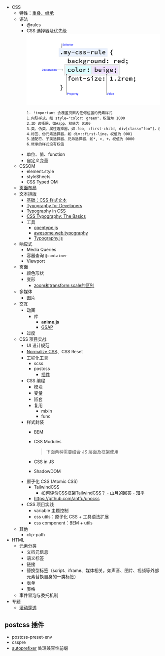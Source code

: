 - CSS
  - 特性：[重叠、继承](https://developer.mozilla.org/zh-CN/docs/Learn/CSS/Building_blocks/Cascade_and_inheritance#%E7%90%86%E8%A7%A3%E7%BB%A7%E6%89%BF)
  - 语法
    - @rules
    - CSS 选择器及优先级
      ![图 2](./images/1649916559745.png)  
      ```txt
      1. !important 会覆盖页面内任何位置的元素样式
      1.内联样式，如 style="color: green"，权值为 1000
      2.ID 选择器，如#app，权值为 0100
      3.类、伪类、属性选择器，如.foo, :first-child, div[class="foo"]，权值为 0010
      4.标签、伪元素选择器，如 div::first-line，权值为 0001
      5.通配符、子类选择器、兄弟选择器，如*, >, +，权值为 0000
      6.继承的样式没有权值
      ```
    - 单位、值、function
    - 自定义变量
  - CSSOM
    - element.style
    - styleSheets
    - CSS Typed OM
  - [页面布局](./CSS页面布局.md)
  - 文本排版
    - [基础：CSS 样式文本](https://developer.mozilla.org/en-US/docs/Learn/CSS/Styling_text)
    - [Typography for Developers](https://css-tricks.com/typography-for-developers/)
    - [Typography in CSS](https://cssreference.io/typography/)
    - [CSS Typography: The Basics](https://www.webfx.com/blog/web-design/css-typography-01/)
    - 工具
      - [opentype.js](https://github.com/opentypejs/opentype.js)
      - [awesome web typography](https://github.com/deanhume/typography)
      - [Typography.js](http://kyleamathews.github.io/typography.js/)
  - 响应式
    - Media Queries
    - 容器查询 `@container`
    - Viewport
  - 页面
    - 颜色形状
    - 变形
      - [zoom和transform:scale的区别](https://www.zhangxinxu.com/wordpress/2015/11/zoom-transform-scale-diff/)
  - 多媒体
    - 图片
  - 交互
    - 动画
      - 库
        - **anime.js**
        - [GSAP](https://github.com/greensock/GSAP)
    - 过度
  - CSS 项目实战
    - UI 设计规范
    - [Normalize CSS](https://github.com/necolas/normalize.css/blob/master/normalize.css)、CSS Reset
    - 工程化工具
      - scss
      - postcss
        - [插件](#postcss-插件)
    - CSS 编程
      - 模块
      - 变量
      - 嵌套
      - 复用
        - mixin
        - func
    - 样式封装
      - BEM
      - CSS Modules
  
        > 下面两种需要结合 JS 层面及框架使用
      
      - CSS in JS
      - ShadowDOM
    - 原子化 CSS (Atomic CSS)
      - TailwindCSS
        - [如何评价CSS框架TailwindCSS？ - 山月的回答 - 知乎](https://www.zhihu.com/question/337939566/answer/1752928891)
      - https://github.com/antfu/unocss
    - CSS 项目实践
      - variable 主题控制
      - css utils：原子化 CSS + 工具语法扩展
      - css component：BEM + utils
  - 其他
    - clip-path
- HTML
  - 元素分类
    - 文档元信息
    - 语义标签
    - 链接
    - 替换型标签（script、iframe、媒体相关，如声音、图片、视频等外部元素替换自身的一类标签）
    - 表单
    - 表格
  - 事件冒泡与委托机制
- 专题
  - [滚动穿透](./滚动穿透.md)

## postcss 插件

- postcss-preset-env
- csspre
- [autoprefixer](https://github.com/postcss/autoprefixer#css-in-js) 处理兼容性前缀